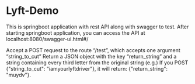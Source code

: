 # Lyft-Demo

This is springboot application with rest API along with swagger to test.
After starting springboot application, you can access the API at localhost:8080/swagger-ui.html#/


Accept a POST request to the route “/test”, which accepts one argument “string_to_cut”
Return a JSON object with the key “return_string” and a string containing every third letter from the original string
(e.g.) If you POST {"string_to_cut": "iamyourlyftdriver"}, it will return: {"return_string": "muydv"}.

